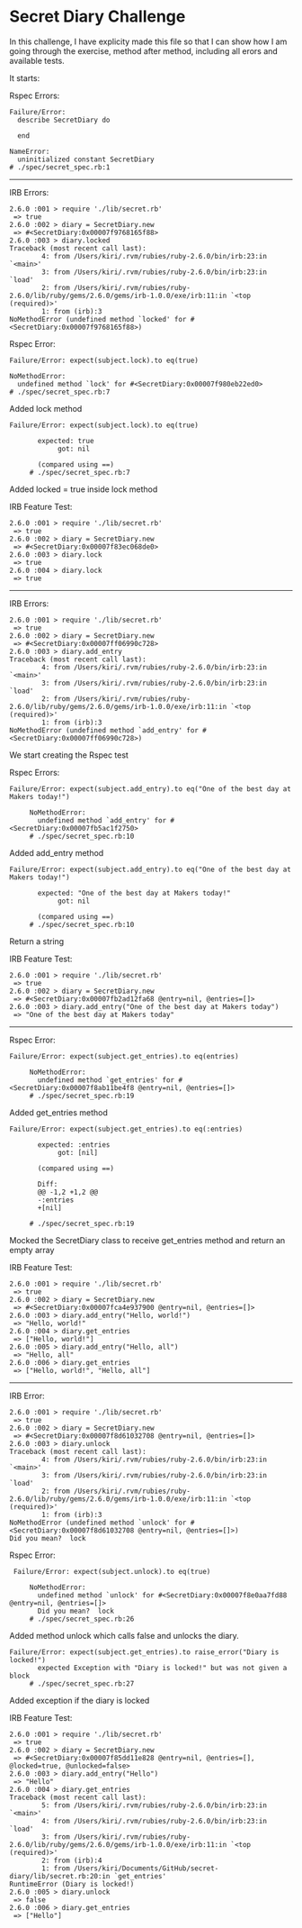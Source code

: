 # Secret Diary Challenge


In this challenge, I have explicity made this file so that I can show how I am going through the exercise, method after method, including all erors and available tests.

It starts:


Rspec Errors:

```
Failure/Error:
  describe SecretDiary do

  end

NameError:
  uninitialized constant SecretDiary
# ./spec/secret_spec.rb:1
```
---

IRB Errors:
```
2.6.0 :001 > require './lib/secret.rb'
 => true
2.6.0 :002 > diary = SecretDiary.new
 => #<SecretDiary:0x00007f9768165f88>
2.6.0 :003 > diary.locked
Traceback (most recent call last):
        4: from /Users/kiri/.rvm/rubies/ruby-2.6.0/bin/irb:23:in `<main>'
        3: from /Users/kiri/.rvm/rubies/ruby-2.6.0/bin/irb:23:in `load'
        2: from /Users/kiri/.rvm/rubies/ruby-2.6.0/lib/ruby/gems/2.6.0/gems/irb-1.0.0/exe/irb:11:in `<top (required)>'
        1: from (irb):3
NoMethodError (undefined method `locked' for #<SecretDiary:0x00007f9768165f88>)
```

Rspec Error:

```
Failure/Error: expect(subject.lock).to eq(true)

NoMethodError:
  undefined method `lock' for #<SecretDiary:0x00007f980eb22ed0>
# ./spec/secret_spec.rb:7
```
Added lock method

```
Failure/Error: expect(subject.lock).to eq(true)

       expected: true
            got: nil

       (compared using ==)
     # ./spec/secret_spec.rb:7
```
Added locked = true inside lock method

IRB Feature Test:

```
2.6.0 :001 > require './lib/secret.rb'
 => true
2.6.0 :002 > diary = SecretDiary.new
 => #<SecretDiary:0x00007f83ec068de0>
2.6.0 :003 > diary.lock
 => true
2.6.0 :004 > diary.lock
 => true
```
---


IRB Errors:

```
2.6.0 :001 > require './lib/secret.rb'
 => true
2.6.0 :002 > diary = SecretDiary.new
 => #<SecretDiary:0x00007ff06990c728>
2.6.0 :003 > diary.add_entry
Traceback (most recent call last):
        4: from /Users/kiri/.rvm/rubies/ruby-2.6.0/bin/irb:23:in `<main>'
        3: from /Users/kiri/.rvm/rubies/ruby-2.6.0/bin/irb:23:in `load'
        2: from /Users/kiri/.rvm/rubies/ruby-2.6.0/lib/ruby/gems/2.6.0/gems/irb-1.0.0/exe/irb:11:in `<top (required)>'
        1: from (irb):3
NoMethodError (undefined method `add_entry' for #<SecretDiary:0x00007ff06990c728>)
```
We start creating the Rspec test

Rspec Errors:


```
Failure/Error: expect(subject.add_entry).to eq("One of the best day at Makers today!")

     NoMethodError:
       undefined method `add_entry' for #<SecretDiary:0x00007fb5ac1f2750>
     # ./spec/secret_spec.rb:10
```

Added add_entry method

```
Failure/Error: expect(subject.add_entry).to eq("One of the best day at Makers today!")

       expected: "One of the best day at Makers today!"
            got: nil

       (compared using ==)
     # ./spec/secret_spec.rb:10
```

Return a string

IRB Feature Test:

```
2.6.0 :001 > require './lib/secret.rb'
 => true
2.6.0 :002 > diary = SecretDiary.new
 => #<SecretDiary:0x00007fb2ad12fa68 @entry=nil, @entries=[]>
2.6.0 :003 > diary.add_entry("One of the best day at Makers today")
 => "One of the best day at Makers today"
```
---

Rspec Error:

```
Failure/Error: expect(subject.get_entries).to eq(entries)

     NoMethodError:
       undefined method `get_entries' for #<SecretDiary:0x00007f8ab11be4f8 @entry=nil, @entries=[]>
     # ./spec/secret_spec.rb:19
```

Added get_entries method

```
Failure/Error: expect(subject.get_entries).to eq(:entries)

       expected: :entries
            got: [nil]

       (compared using ==)

       Diff:
       @@ -1,2 +1,2 @@
       -:entries
       +[nil]

     # ./spec/secret_spec.rb:19
```

Mocked the SecretDiary class to receive get_entries method and return an empty array

IRB Feature Test:

```
2.6.0 :001 > require './lib/secret.rb'
 => true
2.6.0 :002 > diary = SecretDiary.new
 => #<SecretDiary:0x00007fca4e937900 @entry=nil, @entries=[]>
2.6.0 :003 > diary.add_entry("Hello, world!")
 => "Hello, world!"
2.6.0 :004 > diary.get_entries
 => ["Hello, world!"]
2.6.0 :005 > diary.add_entry("Hello, all")
 => "Hello, all"
2.6.0 :006 > diary.get_entries
 => ["Hello, world!", "Hello, all"]
```
---

IRB Error:

```
2.6.0 :001 > require './lib/secret.rb'
 => true
2.6.0 :002 > diary = SecretDiary.new
 => #<SecretDiary:0x00007f8d61032708 @entry=nil, @entries=[]>
2.6.0 :003 > diary.unlock
Traceback (most recent call last):
        4: from /Users/kiri/.rvm/rubies/ruby-2.6.0/bin/irb:23:in `<main>'
        3: from /Users/kiri/.rvm/rubies/ruby-2.6.0/bin/irb:23:in `load'
        2: from /Users/kiri/.rvm/rubies/ruby-2.6.0/lib/ruby/gems/2.6.0/gems/irb-1.0.0/exe/irb:11:in `<top (required)>'
        1: from (irb):3
NoMethodError (undefined method `unlock' for #<SecretDiary:0x00007f8d61032708 @entry=nil, @entries=[]>)
Did you mean?  lock
```


Rspec Error:

```
 Failure/Error: expect(subject.unlock).to eq(true)

     NoMethodError:
       undefined method `unlock' for #<SecretDiary:0x00007f8e0aa7fd88 @entry=nil, @entries=[]>
       Did you mean?  lock
     # ./spec/secret_spec.rb:26
```

Added method unlock which calls false and unlocks the diary.

```
Failure/Error: expect(subject.get_entries).to raise_error("Diary is locked!")
       expected Exception with "Diary is locked!" but was not given a block
     # ./spec/secret_spec.rb:27
```
Added exception if the diary is locked

IRB Feature Test:

```
2.6.0 :001 > require './lib/secret.rb'
 => true
2.6.0 :002 > diary = SecretDiary.new
 => #<SecretDiary:0x00007f85dd11e828 @entry=nil, @entries=[], @locked=true, @unlocked=false>
2.6.0 :003 > diary.add_entry("Hello")
 => "Hello"
2.6.0 :004 > diary.get_entries
Traceback (most recent call last):
        5: from /Users/kiri/.rvm/rubies/ruby-2.6.0/bin/irb:23:in `<main>'
        4: from /Users/kiri/.rvm/rubies/ruby-2.6.0/bin/irb:23:in `load'
        3: from /Users/kiri/.rvm/rubies/ruby-2.6.0/lib/ruby/gems/2.6.0/gems/irb-1.0.0/exe/irb:11:in `<top (required)>'
        2: from (irb):4
        1: from /Users/kiri/Documents/GitHub/secret-diary/lib/secret.rb:20:in `get_entries'
RuntimeError (Diary is locked!)
2.6.0 :005 > diary.unlock
 => false
2.6.0 :006 > diary.get_entries
 => ["Hello"]
```